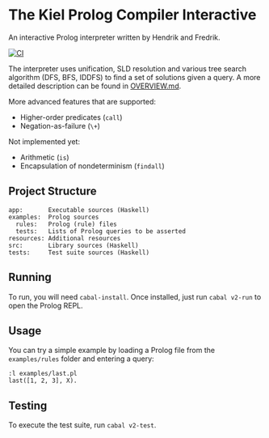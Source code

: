 # The Kiel Prolog Compiler Interactive
An interactive Prolog interpreter written by Hendrik and Fredrik.

[![CI](https://github.com/fwcd/kpci/workflows/CI/badge.svg)](https://github.com/fwcd/kpci/actions)

The interpreter uses unification, SLD resolution and various tree search algorithm (DFS, BFS, IDDFS) to find a set of solutions given a query. A more detailed description can be found in [OVERVIEW.md](OVERVIEW.md).

More advanced features that are supported:

* Higher-order predicates (`call`)
* Negation-as-failure (`\+`)

Not implemented yet:

* Arithmetic (`is`)
* Encapsulation of nondeterminism (`findall`)

## Project Structure
```
app:       Executable sources (Haskell)
examples:  Prolog sources
  rules:   Prolog (rule) files
  tests:   Lists of Prolog queries to be asserted
resources: Additional resources
src:       Library sources (Haskell)
tests:     Test suite sources (Haskell)
```

## Running
To run, you will need `cabal-install`. Once installed, just run `cabal v2-run` to open the Prolog REPL.

## Usage
You can try a simple example by loading a Prolog file from the `examples/rules` folder and entering a query:

```
:l examples/last.pl
last([1, 2, 3], X).
```

## Testing
To execute the test suite, run `cabal v2-test`.
